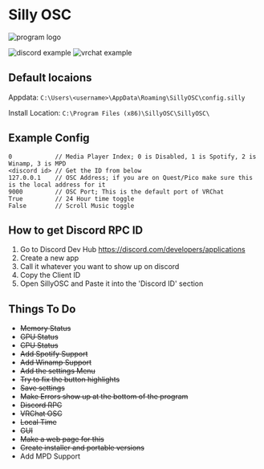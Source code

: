 # Silly OSC
 ![program logo](https://github.com/aexyzk/sillyosc/blob/main/example/logo.png?raw=true)

 ![discord example](https://github.com/aexyzk/sillyosc/blob/main/example/discord.png?raw=true)
 ![vrchat example](https://github.com/aexyzk/sillyosc/blob/main/example/vrc.png?raw=true)

 

## Default locaions
Appdata: ```C:\Users\<username>\AppData\Roaming\SillyOSC\config.silly```

Install Location: ```C:\Program Files (x86)\SillyOSC\SillyOSC\```

## Example Config
```
0            // Media Player Index; 0 is Disabled, 1 is Spotify, 2 is Winamp, 3 is MPD
<discord id> // Get the ID from below
127.0.0.1    // OSC Address; if you are on Quest/Pico make sure this is the local address for it
9000         // OSC Port; This is the default port of VRChat
True         // 24 Hour time toggle
False        // Scroll Music toggle
```

## How to get Discord RPC ID
1. Go to Discord Dev Hub https://discord.com/developers/applications
2. Create a new app
3. Call it whatever you want to show up on discord
4. Copy the Client ID
5. Open SillyOSC and Paste it into the 'Discord ID' section

## Things To Do
 - ~~Memory Status~~
 - ~~GPU Status~~
 - ~~CPU Status~~
 - ~~Add Spotify Support~~
 - ~~Add Winamp Support~~
 - ~~Add the settings Menu~~
 - ~~Try to fix the button highlights~~
 - ~~Save settings~~
 - ~~Make Errors show up at the bottom of the program~~
 - ~~Discord RPC~~
 - ~~VRChat OSC~~
 - ~~Local Time~~
 - ~~GUI~~
 - ~~Make a web page for this~~
 - ~~Create installer and portable versions~~
 - Add MPD Support